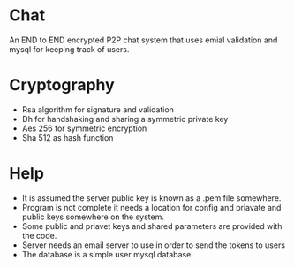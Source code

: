 # Chat
An END to END encrypted P2P chat system that uses emial validation and mysql for keeping track of users.
# Cryptography
  - Rsa algorithm for signature and validation
  - Dh for handshaking and sharing a symmetric private key
  - Aes 256 for symmetric encryption
  - Sha 512 as hash function
# Help
- It is assumed the server public key is known as a .pem file somewhere.
- Program is not complete it needs a location for config and priavate and public keys somewhere on the system.
- Some public and priavet keys and shared parameters are provided with the code.
- Server needs an email server to use in order to send the tokens to users
- The database is a simple user mysql database.
